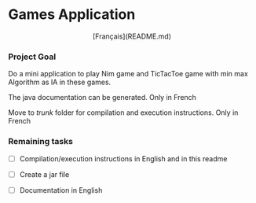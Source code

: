 # Games Application

<p align=center>
[Français](README.md)
</p>

### Project Goal

Do a mini application to play Nim game and TicTacToe game with min max Algorithm as IA in these games.

The java documentation can be generated. Only in French

Move to *trunk* folder for compilation and execution instructions. Only in French

### Remaining tasks

- [ ] Compilation/execution instructions in English and in this readme

- [ ] Create a jar file

- [ ] Documentation in English
